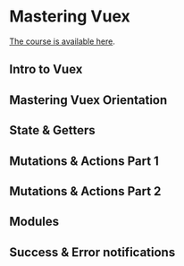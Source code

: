 # Mastering Vuex

[The course is available here](https://www.vuemastery.com/courses/mastering-vuex).

## Intro to Vuex

## Mastering Vuex Orientation

## State & Getters

## Mutations & Actions Part 1

## Mutations & Actions Part 2

## Modules

## Success & Error notifications

